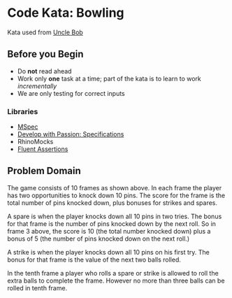 # Code Kata: Bowling

Kata used from [Uncle Bob](http://butunclebob.com/ArticleS.UncleBob.TheBowlingGameKata)

## Before you Begin
- Do **not** read ahead
- Work only **one** task at a time; part of the kata is to learn to work *incrementally*
- We are only testing for correct inputs

### Libraries
* [MSpec](https://github.com/machine/machine.specifications)
* [Develop with Passion: Specifications](https://github.com/developwithpassion/developwithpassion.specifications)
* RhinoMocks
* [Fluent Assertions](http://fluentassertions.codeplex.com/)

## Problem Domain
The game consists of 10 frames as shown above.  In each frame the player has
two opportunities to knock down 10 pins.  The score for the frame is the total
number of pins knocked down, plus bonuses for strikes and spares.

A spare is when the player knocks down all 10 pins in two tries.  The bonus for
that frame is the number of pins knocked down by the next roll.  So in frame 3
above, the score is 10 (the total number knocked down) plus a bonus of 5 (the
number of pins knocked down on the next roll.)

A strike is when the player knocks down all 10 pins on his first try.  The bonus
for that frame is the value of the next two balls rolled.

In the tenth frame a player who rolls a spare or strike is allowed to roll the extra
balls to complete the frame.  However no more than three balls can be rolled in
tenth frame.